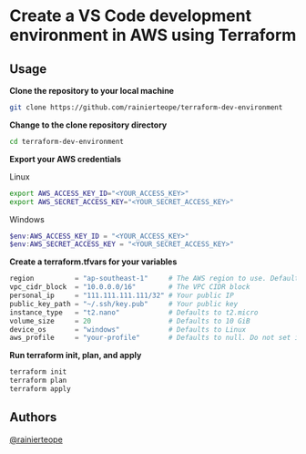 # Create a VS Code development environment in AWS using Terraform

## Usage

**Clone the repository to your local machine**
```bash
git clone https://github.com/rainierteope/terraform-dev-environment
```

**Change to the clone repository directory**
```bash
cd terraform-dev-environment
```

**Export your AWS credentials**

Linux
```bash
export AWS_ACCESS_KEY_ID="<YOUR_ACCESS_KEY>"
export AWS_SECRET_ACCESS_KEY="<YOUR_SECRET_ACCESS_KEY>"
```

Windows
```powershell
$env:AWS_ACCESS_KEY_ID = "<YOUR_ACCESS_KEY>"
$env:AWS_SECRET_ACCESS_KEY = "<YOUR_SECRET_ACCESS_KEY>"
```


**Create a terraform.tfvars for your variables**
```python
region          = "ap-southeast-1"     # The AWS region to use. Defaults to ap-southeast-1
vpc_cidr_block  = "10.0.0.0/16"        # The VPC CIDR block
personal_ip     = "111.111.111.111/32" # Your public IP
public_key_path = "~/.ssh/key.pub"     # Your public key
instance_type   = "t2.nano"            # Defaults to t2.micro
volume_size     = 20                   # Defaults to 10 GiB
device_os       = "windows"            # Defaults to Linux
aws_profile     = "your-profile"       # Defaults to null. Do not set if you are going to export as environment variables
```

**Run terraform init, plan, and apply**
```bash
terraform init
terraform plan
terraform apply
```

## Authors

[@rainierteope](https://github.com/rainierteope)
